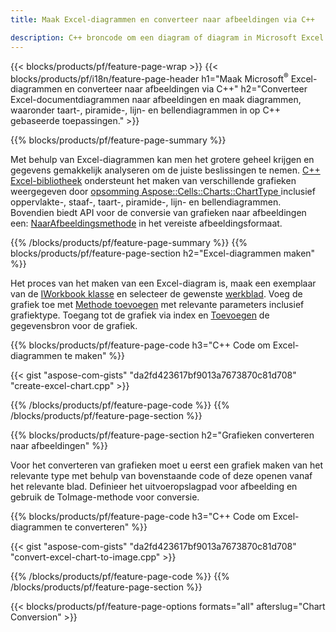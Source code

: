 ```yaml
---
title: Maak Excel-diagrammen en converteer naar afbeeldingen via C++

description: C++ broncode om een diagram of diagram in Microsoft Excel te tekenen en te converteren met C++Bibliotheek
---
```

{{< blocks/products/pf/feature-page-wrap >}}
{{< blocks/products/pf/i18n/feature-page-header h1="Maak Microsoft<sup>&reg;</sup> Excel-diagrammen en converteer naar afbeeldingen via C++" h2="Converteer Excel-documentdiagrammen naar afbeeldingen en maak diagrammen, waaronder taart-, piramide-, lijn- en bellendiagrammen in op C++ gebaseerde toepassingen." >}}

{{% blocks/products/pf/feature-page-summary %}}

Met behulp van Excel-diagrammen kan men het grotere geheel krijgen en gegevens gemakkelijk analyseren om de juiste beslissingen te nemen. [C++ Excel-bibliotheek](/cells/cpp/) ondersteunt het maken van verschillende grafieken weergegeven door [opsomming Aspose::Cells::Charts::ChartType
](https://reference.aspose.com/cells/cpp/namespace/aspose.cells.charts#a2f17e69bcefc754569019185d0621b70) inclusief oppervlakte-, staaf-, taart-, piramide-, lijn- en bellendiagrammen. Bovendien biedt API voor de conversie van grafieken naar afbeeldingen een: [NaarAfbeeldingsmethode](https://reference.aspose.com/cells/cpp/class/aspose.cells.charts.i_sparkline#a28d76dd585c48366e1657f2982722ddb) in het vereiste afbeeldingsformaat.

{{% /blocks/products/pf/feature-page-summary %}}
{{% blocks/products/pf/feature-page-section h2="Excel-diagrammen maken" %}}

Het proces van het maken van een Excel-diagram is, maak een exemplaar van de [IWorkbook klasse](https://reference.aspose.com/cells/cpp/class/aspose.cells.i_workbook) en selecteer de gewenste [werkblad](https://reference.aspose.com/cells/cpp/class/aspose.cells.i_worksheet_collection#a5574d624796043233420d0e0459ccc43). Voeg de grafiek toe met [Methode toevoegen](https://reference.aspose.com/cells/cpp/class/aspose.cells.charts.i_chart_collection#ab7e8cce835c251a4682605299a6aa068) met relevante parameters inclusief grafiektype. Toegang tot de grafiek via index en [Toevoegen](https://reference.aspose.com/cells/cpp/class/aspose.cells.charts.i_series_collection#a8f4dc4d883f32f65b1fb673e2aa7862f) de gegevensbron voor de grafiek.

{{% blocks/products/pf/feature-page-code h3="C++ Code om Excel-diagrammen te maken" %}}

{{< gist "aspose-com-gists" "da2fd423617bf9013a7673870c81d708" "create-excel-chart.cpp" >}}

{{% /blocks/products/pf/feature-page-code %}}
{{% /blocks/products/pf/feature-page-section %}}

{{% blocks/products/pf/feature-page-section h2="Grafieken converteren naar afbeeldingen" %}}


Voor het converteren van grafieken moet u eerst een grafiek maken van het relevante type met behulp van bovenstaande code of deze openen vanaf het relevante blad. Definieer het uitvoeropslagpad voor afbeelding en gebruik de ToImage-methode voor conversie.

 
{{% blocks/products/pf/feature-page-code h3="C++ Code om Excel-diagrammen te converteren" %}}

{{< gist "aspose-com-gists" "da2fd423617bf9013a7673870c81d708" "convert-excel-chart-to-image.cpp" >}}

{{% /blocks/products/pf/feature-page-code %}}
{{% /blocks/products/pf/feature-page-section %}}

{{< blocks/products/pf/feature-page-options formats="all" afterslug="Chart Conversion" >}}
